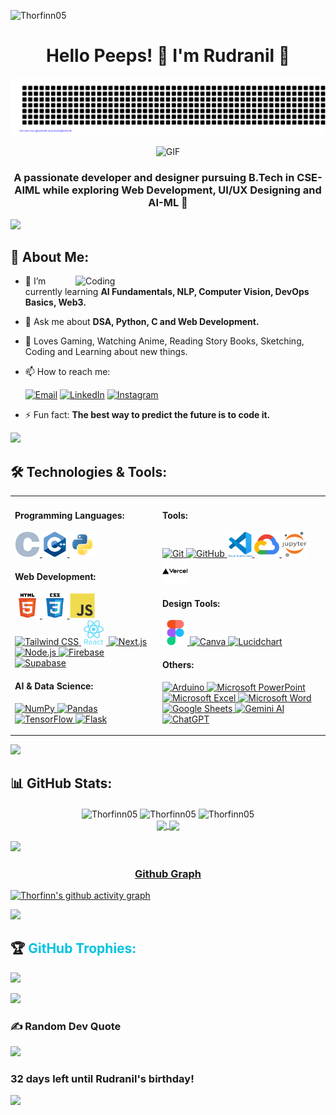 <p align="left">
  <img src="https://komarev.com/ghpvc/?username=Thorfinn05&label=Profile%20views&color=0e75b6&style=flat" alt="Thorfinn05" />
</p>

<h1 align="center">Hello Peeps! 👋 I'm Rudranil 🦕</h1>
<div align="center">
  
  ![gitartwork](gitartwork.svg)
  
</div>

<div align="center"> <img hight="300" width="500" alt="GIF" align="center" src="https://media1.tenor.com/m/qxK3flqZIucAAAAd/anime.gif"></div>
<h3 align="center">A passionate developer and designer pursuing B.Tech in CSE-AIML while exploring Web Development, UI/UX Designing and AI-ML 🚀</h3>

<img src="https://user-images.githubusercontent.com/73097560/115834477-dbab4500-a447-11eb-908a-139a6edaec5c.gif">

## 💬 About Me:  
<img align="right" alt="Coding" width="400" src="https://i.giphy.com/media/1GEATImIxEXVR79Dhk/giphy.webp">

- 🌱 I’m currently learning **AI Fundamentals, NLP, Computer Vision, DevOps Basics, Web3.** 
- 💬 Ask me about **DSA, Python, C and Web Development.**
- 🔭 Loves Gaming, Watching Anime, Reading Story Books, Sketching, Coding and Learning about new things.
- 📫 How to reach me:
  <div>
    <a href="mailto:rudranild04@gmail.com" target="blank"><img src="https://img.shields.io/badge/Gmail-D14836?style=for-the-badge&logo=gmail&logoColor=white" alt="Email"></a>  
    <a href="https://www.linkedin.com/in/rudranil-das-47175031a/" target="blank"><img src="https://img.shields.io/badge/-LinkedIn-%230077B5?style=for-the-badge&logo=linkedin&logoColor=white" alt="LinkedIn"></a>  
    <a href="https://www.instagram.com/thorfinn.d.rudra_05/" target="blank"><img src="https://img.shields.io/badge/-Instagram-E4405F?style=for-the-badge&logo=instagram&logoColor=white" alt="Instagram"></a>
  </div> 
    

- ⚡ Fun fact: **The best way to predict the future is to code it.**

<img src="https://user-images.githubusercontent.com/73097560/115834477-dbab4500-a447-11eb-908a-139a6edaec5c.gif">
<!--
## Connect with me:
<p align="left">
  <a href="https://www.linkedin.com/in/rudranil-das-47175031a/" target="blank">
    <img align="center" src="https://raw.githubusercontent.com/rahuldkjain/github-profile-readme-generator/master/src/images/icons/Social/linked-in-alt.svg" alt="LinkedIn" height="30" width="40">
  </a>
  <a href="https://www.instagram.com/thorfinn.d.rudra_05/" target="blank">
    <img align="center" src="https://raw.githubusercontent.com/rahuldkjain/github-profile-readme-generator/master/src/images/icons/Social/instagram.svg" alt="Instagram" height="30" width="40">
  </a>
  <a href="mailto:rudranild04@gmail.com" target="blank">
    <img align="center" src="https://upload.wikimedia.org/wikipedia/commons/7/7e/Gmail_icon_%282020%29.svg" alt="Gmail" width="40" height="40">
  </a>
</p>
<img src="https://user-images.githubusercontent.com/73097560/115834477-dbab4500-a447-11eb-908a-139a6edaec5c.gif">
-->

## 🛠️ Technologies & Tools:
<table align="center">
    <td>
        <h4>Programming Languages:</h4>
        <p>
          <a href="https://www.cprogramming.com/" target="_blank">
            <img src="https://raw.githubusercontent.com/devicons/devicon/master/icons/c/c-original.svg" alt="C" width="40" height="40">
          </a>
          <a href="https://isocpp.org/" target="_blank">
            <img src="https://raw.githubusercontent.com/devicons/devicon/master/icons/cplusplus/cplusplus-original.svg" alt="C++" width="40" height="40">
          </a>
          <a href="https://www.python.org" target="_blank">
            <img src="https://raw.githubusercontent.com/devicons/devicon/master/icons/python/python-original.svg" alt="Python" width="40" height="40">
          </a>
        </p>
        <h4>Web Development:</h4>
        <p>
          <a href="https://developer.mozilla.org/en-US/docs/Web/HTML" target="_blank">
            <img src="https://raw.githubusercontent.com/devicons/devicon/master/icons/html5/html5-original-wordmark.svg" alt="HTML5" width="40" height="40">
          </a>
          <a href="https://developer.mozilla.org/en-US/docs/Web/CSS" target="_blank">
            <img src="https://raw.githubusercontent.com/devicons/devicon/master/icons/css3/css3-original-wordmark.svg" alt="CSS3" width="40" height="40">
          </a>
          <a href="https://developer.mozilla.org/en-US/docs/Web/CSS" target="_blank">
            <img src="https://raw.githubusercontent.com/teamedwardforever/Readme-Generator/71f25dd8b98329b168142a6b782a107b75eab178/svg/Skills/Languages/javascript-original.svg" alt="Javascript" width="40" height="40">
          </a>
<!--           <a href="https://getbootstrap.com" target="_blank">
            <img src="https://raw.githubusercontent.com/teamedwardforever/Readme-Generator/71f25dd8b98329b168142a6b782a107b75eab178/svg/Skills/Frontend/bootstrap-plain-wordmark.svg" alt="Bootstrap" width="40"   height="40">
          </a> -->
          <a href="https://tailwindcss.com/" target="_blank">
            <img src="https://user-images.githubusercontent.com/25181517/202896760-337261ed-ee92-4979-84c4-d4b829c7355d.png" alt="Tailwind CSS" width="40" height="40">
          </a>
          <a href="https://reactjs.org/" target="_blank">
            <img src="https://raw.githubusercontent.com/devicons/devicon/master/icons/react/react-original-wordmark.svg" alt="React" width="40" height="40">
          </a>
          <a href="https://nextjs.org/" target="_blank">
            <img src="https://github.com/marwin1991/profile-technology-icons/assets/136815194/5f8c622c-c217-4649-b0a9-7e0ee24bd704" alt="Next.js" width="40" height="40">
          </a>
          <a href="https://nodejs.org/" target="_blank">
            <img src="https://user-images.githubusercontent.com/25181517/183568594-85e280a7-0d7e-4d1a-9028-c8c2209e073c.png" alt="Node.js" width="40" height="40">
          </a>
          <a href="https://firebase.google.com/" target="_blank">
            <img src="https://www.vectorlogo.zone/logos/firebase/firebase-icon.svg" alt="Firebase" width="40" height="40">
          </a>
          <a href="https://supabase.com/" target="_blank">
            <img src="https://www.vectorlogo.zone/logos/supabase/supabase-icon.svg" alt="Supabase" width="40" height="40">
          </a>
<!--           <a href="https://clerk.dev/" target="_blank">
            <img src="https://avatars.githubusercontent.com/u/80113098?s=200&v=4" alt="Clerk" width="40" height="40">
          </a> -->
        </p>
      <h4>AI & Data Science:</h4>
        <p>
          <a href="https://numpy.org/" target="_blank">
            <img src="https://github.com/marwin1991/profile-technology-icons/assets/76012086/4ec200c2-acdf-4c42-b419-cd49cba3d09f" alt="NumPy" width="40" height="40">
          </a>
          <a href="https://pandas.pydata.org/" target="_blank">
            <img src="https://github.com/marwin1991/profile-technology-icons/assets/76012086/24b02d77-2f28-43c7-b5d6-e15e3395851b" alt="Pandas" width="40" height="40">
          </a>
          <a href="https://www.tensorflow.org/" target="_blank">
            <img src="https://user-images.githubusercontent.com/25181517/223639822-2a01e63a-a7f9-4a39-8930-61431541bc06.png" alt="TensorFlow" width="40" height="40">
          </a>
          <a href="https://flask.palletsprojects.com/" target="_blank">
            <img src="https://user-images.githubusercontent.com/25181517/183423775-2276e25d-d43d-4e58-890b-edbc88e915f7.png" alt="Flask" width="40" height="40">
          </a>
        </p>
    </td>
    <td>
        <h4>Tools:</h4>
        <p>
          <a href="https://git-scm.com/" target="_blank">
            <img src="https://www.vectorlogo.zone/logos/git-scm/git-scm-icon.svg" alt="Git" width="40" height="40">
          </a>
          <a href="https://github.com/" target="_blank">
            <img src="https://user-images.githubusercontent.com/25181517/192108374-8da61ba1-99ec-41d7-80b8-fb2f7c0a4948.png" alt="GitHub" width="40" height="40">
          </a>
          <a href="https://code.visualstudio.com/" target="_blank">
            <img src="https://raw.githubusercontent.com/devicons/devicon/master/icons/vscode/vscode-original-wordmark.svg" alt="VS Code" width="40" height="40">
          </a>
          <a href="https://cloud.google.com" target="_blank">
            <img src="https://raw.githubusercontent.com/teamedwardforever/Readme-Generator/71f25dd8b98329b168142a6b782a107b75eab178/svg/Skills/Devops/google_cloud-icon.svg" alt="Google Cloud" width="40" height="40">
          </a>
          <a href="https://jupyter.org/" target="_blank">
            <img src="https://raw.githubusercontent.com/devicons/devicon/master/icons/jupyter/jupyter-original-wordmark.svg" alt="Jupyter Notebook" width="40" height="40">
          </a>
          <a href="https://vercel.com" target="_blank">
            <img src="https://raw.githubusercontent.com/devicons/devicon/master/icons/vercel/vercel-original-wordmark.svg" alt="Vercel" width="40" height="40">
          </a>
<!--           <a href="https://www.docker.com/" target="_blank">
            <img src="https://raw.githubusercontent.com/devicons/devicon/master/icons/docker/docker-original-wordmark.svg" alt="Docker" width="40" height="40">
          </a> -->
        </p>
        <h4>Design Tools:</h4>
        <p>
          <a href="https://www.figma.com/" target="_blank">
            <img src="https://raw.githubusercontent.com/devicons/devicon/master/icons/figma/figma-original.svg" alt="Figma" width="40" height="40">
          </a>
          <a href="https://www.canva.com/" target="_blank">
            <img src="https://github-production-user-asset-6210df.s3.amazonaws.com/136815194/253220886-02494c7c-de6a-43a6-9293-6369696842ed.png" alt="Canva" width="40" height="40">
          </a>
          <a href="https://www.lucidchart.com" target="_blank">
            <img src="https://cdn.productivity.directory/tools/2f7d5938-4427-4f3b-81c1-084f6d5ef70a" alt="Lucidchart" width="40" height="40">
          </a>
        </p>
        <h4>Others:</h4>
        <p>
          <a href="https://www.arduino.cc" target="_blank">
            <img src="https://cdn.worldvectorlogo.com/logos/arduino-1.svg" alt="Arduino" width="40" height="40">
          </a>
          <a href="https://www.microsoft.com/en-us/microsoft-365/powerpoint" target="_blank">
            <img src="https://img.icons8.com/color/48/000000/microsoft-powerpoint-2019.png" alt="Microsoft PowerPoint" width="40" height="40">
          </a>
          <a href="https://www.microsoft.com/en-us/microsoft-365/excel" target="_blank">
            <img src="https://img.icons8.com/color/48/000000/microsoft-excel-2019.png" alt="Microsoft Excel" width="40" height="40">
          </a>
          <a href="https://www.microsoft.com/en-us/microsoft-365/word" target="_blank">
            <img src="https://img.icons8.com/color/48/000000/microsoft-word-2019.png" alt="Microsoft Word" width="40" height="40">
          </a>
          <a href="https://www.google.com/sheets/about/" target="_blank">
            <img src="https://img.icons8.com/color/48/000000/google-sheets.png" alt="Google Sheets" width="40" height="40">
          </a>
          <a href="https://ai.google/" target="_blank">
            <img src="https://static.vecteezy.com/system/resources/previews/046/861/646/non_2x/gemini-icon-on-a-transparent-background-free-png.png" alt="Gemini AI" width="50" height="50">
          </a>
          <a href="https://chat.openai.com/" target="_blank">
            <img src="https://upload.wikimedia.org/wikipedia/commons/0/04/ChatGPT_logo.svg" alt="ChatGPT" width="40" height="40">
          </a>
        </p>
    </td>
</table>
  


</div>

<img src="https://user-images.githubusercontent.com/73097560/115834477-dbab4500-a447-11eb-908a-139a6edaec5c.gif">

## 📊 GitHub Stats:

<!--<h3 align="center">Stars</h3>-->
<div align="center">
  
<img align="center" height="180em" src="https://github-readme-stats.vercel.app/api/top-langs/?username=Thorfinn05&layout=compact&theme=highcontrast" alt=Thorfinn05 />

<img align="center" height="180em" src="https://github-readme-stats.vercel.app/api?username=Thorfinn05&show_icons=true&locale=en&theme=highcontrast" alt="Thorfinn05" />

<img align="center" height="180em" src="https://github-readme-streak-stats.herokuapp.com/?user=Thorfinn05&theme=neon_dark" alt="Thorfinn05" />

</div>

<!--<img src="https://user-images.githubusercontent.com/73097560/115834477-dbab4500-a447-11eb-908a-139a6edaec5c.gif"><h3 align="center">Statistics</h3>-->
<div align="center">
<a href="https://github.com/Thorfinn05">
<!--<img align="center" src="http://github-profile-summary-cards.vercel.app/api/cards/most-commit-language?username=Thorfinn05&theme=highcontrast" height="180em" />
<img align="center" src="http://github-profile-summary-cards.vercel.app/api/cards/repos-per-language?username=Thorfinn05&theme=highcontrast" height="180em" />-->
<img align="center" src="http://github-profile-summary-cards.vercel.app/api/cards/productive-time?username=Thorfinn05&theme=highcontrast" height="180em" />
<img align="center" src="http://github-profile-summary-cards.vercel.app/api/cards/profile-details?username=Thorfinn05&theme=highcontrast" height="180em" />
</div>
<br>

<img src="https://user-images.githubusercontent.com/73097560/115834477-dbab4500-a447-11eb-908a-139a6edaec5c.gif">

<!--## 🎖️ Achievements and Badges:
[![An image of @thorfinn05's Holopin badges, which is a link to view their full Holopin profile](https://holopin.me/thorfinn05)](https://holopin.io/@thorfinn05)

---
-->

<h3 align='center'>Github Graph</h3>

[![Thorfinn's github activity graph](https://github-readme-activity-graph.vercel.app/graph?username=Thorfinn05&bg_color=02011e&color=ffffff&line=37ff00&point=ffffff&area=true&hide_border=true)](https://github.com/ashutosh00710/github-readme-activity-graph)

<img src="https://user-images.githubusercontent.com/73097560/115834477-dbab4500-a447-11eb-908a-139a6edaec5c.gif">

<p><h2 style="text-decoration: none; cursor: none;">🏆 <span style="color: #00c2e0">GitHub Trophies:</span></h2></p>

![](https://github-profile-trophy.vercel.app/?username=Thorfinn05&theme=merko&no-frame=false&no-bg=false&margin-w=4)

<!--### Last Listened to :

<div align="center">
  <a href="https://open.spotify.com/user/sjo3k78aqoqrt4c90l7i8ima5">
    <img src="https://spotify-recently-played-readme.vercel.app/api?user=31vzsladd5jbnxtgtmtnkml45km4&count=7&unique=true" alt="Spotify recently played"  />
  </a>
</div>-->

<img src="https://user-images.githubusercontent.com/73097560/115834477-dbab4500-a447-11eb-908a-139a6edaec5c.gif">

### ✍️ Random Dev Quote

![](https://quotes-github-readme.vercel.app/api?type=horizontal&theme=dark)

<!--<img src="https://user-images.githubusercontent.com/73097560/115834477-dbab4500-a447-11eb-908a-139a6edaec5c.gif">-->

### 32 days left until Rudranil's birthday!

<img src="https://user-images.githubusercontent.com/73097560/115834477-dbab4500-a447-11eb-908a-139a6edaec5c.gif">
